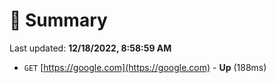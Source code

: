 # 📖 Summary
Last updated: **12/18/2022, 8:58:59 AM**

- `GET` [https://google.com](https://google.com) - **Up** (188ms)
